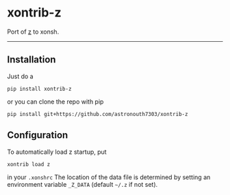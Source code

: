 # xontrib-z
Port of [z](https://github.com/rupa/z) to xonsh.

<hr>

## Installation
Just do a
```console
pip install xontrib-z
```

or you can clone the repo with pip
```console
pip install git+https://github.com/astronouth7303/xontrib-z
```

## Configuration

To automatically load z startup, put
```console
xontrib load z
```

in your `.xonshrc`
The location of the data file is determined by setting an environment variable `_Z_DATA` 
(default `~/.z` if not set).
